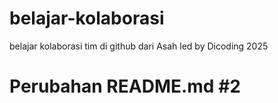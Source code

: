 # belajar-kolaborasi
belajar kolaborasi tim di github dari Asah led by Dicoding 2025

# Perubahan README.md #2
